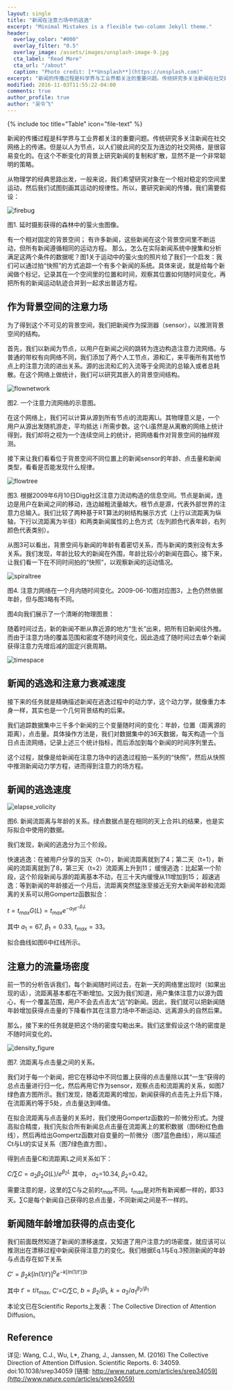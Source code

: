 ```yaml
---
layout: single
title: "新闻在注意力场中的逃逸"
excerpt: "Minimal Mistakes is a flexible two-column Jekyll theme."
header:
  overlay_color: "#000"
  overlay_filter: "0.5"
  overlay_image: /assets/images/unsplash-image-9.jpg
  cta_label: "Read More"
  cta_url: "/about"
  caption: "Photo credit: [**Unsplash**](https://unsplash.com)"
excerpt: "新闻的传播过程是科学界与工业界都关注的重要问题。传统研究多关注新闻在社交网络上的传递。但是以人为节点，以人们彼此间的交互为连边的社交网络，是很容易变化的。在这个不断变化的背景上研究新闻的复制和扩散，显然不是一个非常聪明的策略。"
modified: 2016-11-03T11:55:22-04:00
comments: true
author_profile: true
author: "吴令飞"
---
```


{% include toc title="Table" icon="file-text" %}

新闻的传播过程是科学界与工业界都关注的重要问题。传统研究多关注新闻在社交网络上的传递。但是以人为节点，以人们彼此间的交互为连边的社交网络，是很容易变化的。在这个不断变化的背景上研究新闻的复制和扩散，显然不是一个非常聪明的策略。

从物理学的经典思路出发，一般来说，我们希望研究对象在一个相对稳定的空间里运动，然后我们试图刻画其运动的规律性。所以，要研究新闻的传播，我们需要假设：

![firebug](http://oaf2qt3yk.bkt.clouddn.com/094233394bc62666876d0db1c060771d.png)

图1. 延时摄影获得的森林中的萤火虫图像。


有一个相对固定的背景空间；
有许多新闻，这些新闻在这个背景空间里不断运动，但所有新闻遵循相同的运动方程。
那么，怎么在实际新闻系统中搜集和分析满足这两个条件的数据呢？图1关于运动中的萤火虫的照片给了我们一个启发：我们可以通过拍“快照”的方式追踪一个有多个新闻的系统。具体来说，就是给每个新闻做个标记，记录其在一个空间里的位置和时间，观察其位置如何随时间变化，再把所有的新闻运动轨迹合并到一起求出普适方程。

## 作为背景空间的注意力场

为了得到这个不可见的背景空间，我们把新闻作为探测器（sensor），以推测背景空间的结构。

首先，我们以新闻为节点，以用户在新闻之间的跳转为连边构造注意力流网络。与普通的带权有向网络不同，我们添加了两个人工节点，源和汇，来平衡所有其他节点上的注意力流的进出关系。源的出流和汇的入流等于全网流的总输入或者总耗散。在这个网络上做统计，我们可以研究其嵌入的背景空间结构。

![flownetwork](http://oaf2qt3yk.bkt.clouddn.com/75ddaf30ae9970b5e2ffd2a166a8726e.png)

图2. 一个注意力流网络的示意图。

在这个网络上，我们可以计算从源到所有节点i的流距离Li。其物理意义是，一个用户从源出发随机游走，平均抵达 i 所需步数。这个Li虽然是从离散的网络上统计得到，我们却将之视为一个连续空间上的统计，把网络看作对背景空间的抽样观测。

接下来让我们看看位于背景空间不同位置上的新闻sensor的年龄、点击量和新闻类型，看看是否能发现什么规律。

![flowtree](http://oaf2qt3yk.bkt.clouddn.com/0f26569ff938e09d105a3c4e661e1c88.png)

图3. 根据2009年6月10日Digg社区注意力流动构造的信息空间。节点是新闻，连边是用户在新闻之间的移动，连边越粗流量越大。根节点是源，代表外部世界的注意力总输入。我们比较了两种基于RT算法的树结构展示方式（上行以流距离为纵轴，下行以流距离为半径）和两类新闻属性的上色方式（左列颜色代表年龄，右列颜色代表类别）。

从图3可以看出，背景空间与新闻的年龄有着密切关系，而与新闻的类别没有太多关系。我们发现，年龄比较大的新闻在外围，年龄比较小的新闻在圆心。接下来，让我们看一下在不同时间拍的“快照”，以观察新闻的运动情况。

![spiraltree](http://oaf2qt3yk.bkt.clouddn.com/cfea56fe9285838619f30ab8f2feb936.png)

图4. 注意力网络在一个月内随时间变化。2009-06-10图对应图3，上色仍然依据年龄，但与图3略有不同。

图4向我们展示了一个清晰的物理图景：

随着时间过去，新的新闻不断从靠近源的地方“生长”出来，把所有旧新闻往外推。而由于注意力场的覆盖范围和密度不随时间变化，因此造成了随时间过去单个新闻获得注意力先增后减的固定兴衰周期。

![timespace](http://oaf2qt3yk.bkt.clouddn.com/e6e831dd59aca954bd65fab87f4d5727.png)

## 新闻的逃逸和注意力衰减速度

接下来的任务就是精确描述新闻在逃逸过程中的动力学，这个动力学，就像重力本身一样，其实也是一个几何背景结构的后果。

我们追踪数据集中三千多个新闻的三个变量随时间的变化：年龄，位置（距离源的距离），点击量。具体操作方法是，我们对数据集中的36天数据，每天构造一个当日点击流网络，记录上述三个统计指标，而后添加到每个新闻的时间序列里去。

这个过程，就像是给新闻在注意力场中的逃逸过程拍一系列的“快照”，然后从快照中推测新闻动力学方程，进而得到注意力的场方程。

## 新闻的逃逸速度

![elapse_volicity](http://oaf2qt3yk.bkt.clouddn.com/91c560ccae2ef0a8cff8cc6aabb73543.png)

图6. 新闻流距离与年龄的关系。绿点数据点是在相同的天上合并L的结果，也是实际拟合中使用的数据。

我们发现，新闻的逃逸分为三个阶段。

快速逃逸：在被用户分享的当天（t=0），新闻流距离就到了4；第二天（t=1），新闻的流距离就到了8，第三天（t=2）流距离上升到11；
缓慢逃逸：比起第一个阶段，这个阶段新闻与源的距离基本不动，在三十天内缓慢从11增加到15；
超速逃逸：等到新闻的年龄接近一个月后，流距离突然猛涨至接近无穷大新闻年龄和流距离的关系可以用Gompertz函数拟合：

$t=t_{max}G(L)=t_{max}e^{−a_1e^{−β_1L}}$

其中 $a_1=67$, $β_1=0.33$, $t_{max}=33$。

拟合曲线如图6中红线所示。

## 注意力的流量场密度

前一节的分析告诉我们，每个新闻随时间过去，在新一天的网络里出现时（如果出现的话），流距离基本都在不断增加。又因为我们知道，用户集体注意力以源为圆心，有一个覆盖范围，用户不会去点击太“远”的新闻。因此，我们就可以把新闻随年龄增加获得点击量的下降看作其在注意力场中不断运动、远离源头的自然后果。

那么，接下来的任务就是把这个场的密度勾勒出来。我们这里假设这个场的密度是不随时间变化的。

![density_figure](http://oaf2qt3yk.bkt.clouddn.com/cbd7a4977634bf8149c903519a62eced.png)

图7. 流距离与点击量之间的关系。

我们对于每一个新闻，把它在移动中不同位置上获得的点击量除以其“一生”获得的总点击量进行归一化，然后再用它作为sensor，观察点击和流距离的关系，如图7绿色直方图所示。我们发现，随着流距离的增加，新闻获得的点击先上升后下降，在流距离约等于5处，点击量达到峰值。

在拟合流距离与点击量的关系时，我们使用Gompertz函数的一阶微分形式。为提高拟合精度，我们先拟合所有新闻总点击量在流距离上的累积数据（图6粉红色曲线），然后再给出Gompertz函数对自变量的一阶微分（图7蓝色曲线），用以描述Ct与Lt的实证关系（图7绿色直方图）。

得到点击量C和流距离L之间关系如下：

$C/∑C=a_2β_2G(L)/e^{β_2L}$
其中， $a_2$=10.34, $β_2$=0.42。

需要注意的是，这里的∑C与之前的$t_{max}$不同。$t_{max}$是对所有新闻都一样的，即33天。∑C是每个新闻自己获得的总点击量，不同新闻之间是不一样的。

## 新闻随年龄增加获得的点击变化

我们前面既然知道了新闻的漂移速度，又知道了用户注意力的场密度，就应该可以推测出在漂移过程中新闻获得注意力的变化。我们根据Eq.1与Eq.3预测新闻的年龄与点击存在如下关系

$C′=β_2k[ln(1/t′)]^be^{−k[ln(1/t′)]b}$

其中 $t′=t/t_{max}$, C′=C/∑C, $b=β_2/β_1$, $k=a_2/a_1^{β_2/β_1}$

本论文已在Scientific Reports上发表：The Collective Direction of Attention Diffusion。

## Reference

详见: Wang, C.J., Wu, L*, Zhang, J., Janssen, M. (2016) The Collective Direction of Attention Diffusion. Scientific Reports. 6: 34059. doi:10.1038/srep34059 [链接: http://www.nature.com/articles/srep34059](http://www.nature.com/articles/srep34059)
